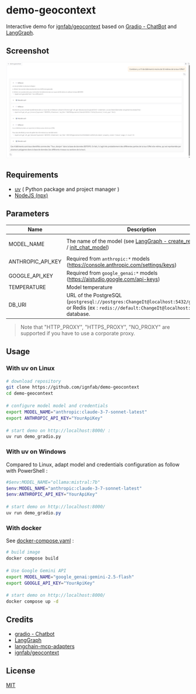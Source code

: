 # demo-geocontext

Interactive demo for [ignfab/geocontext](https://github.com/ignfab/geocontext#readme) based on [Gradio - ChatBot](https://www.gradio.app/guides/creating-a-chatbot-fast) and  [LangGraph](https://langchain-ai.github.io/langgraph/agents/mcp/#use-mcp).

## Screenshot

![Screenshot](docs/screenshot.png)

## Requirements

* [uv](https://github.com/astral-sh/uv#installation) ( Python package and project manager )
* [NodeJS (npx)](https://docs.npmjs.com/downloading-and-installing-node-js-and-npm)

## Parameters

| Name              | Description                                                                                                                                                                                                                                                                 | Default                              |
| ----------------- | --------------------------------------------------------------------------------------------------------------------------------------------------------------------------------------------------------------------------------------------------------------------------- | ------------------------------------ |
| MODEL_NAME        | The name of the model (see [LangGraph - create_react_agent](https://langchain-ai.github.io/langgraph/agents/models/#use-in-an-agent) / [init_chat_model](https://python.langchain.com/api_reference/langchain/chat_models/langchain.chat_models.base.init_chat_model.html)) | "anthropic:claude-3-7-sonnet-latest" |
| ANTHROPIC_API_KEY | Required from `anthropic:*` models (https://console.anthropic.com/settings/keys)                                                                                                                                                                                            |                                      |
| GOOGLE_API_KEY    | Required from `google_genai:*` models (https://aistudio.google.com/api-keys)                                                                                                                                                                                                |                                      |
| TEMPERATURE       | Model temperature                                                                                                                                                                                                                                                           | 0                                    |
| DB_URI            | URL of the PostgreSQL (`postgresql://postgres:ChangeIt@localhost:5432/geocontext`) or Redis (ex : `redis://default:ChangeIt@localhost:6379/0`) database.                                                                                                                    | None (use InMemorySaver)             |

> Note that "HTTP_PROXY", "HTTPS_PROXY", "NO_PROXY" are supported if you have to use a corporate proxy.

## Usage

### With uv on Linux

```bash
# download repository
git clone https://github.com/ignfab/demo-geocontext
cd demo-geocontext

# configure model model and credentials
export MODEL_NAME="anthropic:claude-3-7-sonnet-latest"
export ANTHROPIC_API_KEY="YourApiKey"

# start demo on http://localhost:8000/ :
uv run demo_gradio.py
```

### With uv on Windows

Compared to Linux, adapt model and credentials configuration as follow with PowerShell :

```powershell
#$env:MODEL_NAME="ollama:mistral:7b"
$env:MODEL_NAME="anthropic:claude-3-7-sonnet-latest"
$env:ANTHROPIC_API_KEY="YourApiKey"

# start demo on http://localhost:8000/
uv run demo_gradio.py
```

### With docker

See [docker-compose.yaml](docker-compose.yaml) :

```bash
# build image
docker compose build

# Use Google Gemini API
export MODEL_NAME="google_genai:gemini-2.5-flash"
export GOOGLE_API_KEY="YourApiKey"

# start demo on http://localhost:8000/
docker compose up -d
```

## Credits

* [gradio - Chatbot](https://www.gradio.app/docs/gradio/chatbot)
* [LangGraph](https://langchain-ai.github.io/langgraph/agents/mcp/#use-mcp)
* [langchain-mcp-adapters](https://github.com/langchain-ai/langchain-mcp-adapters#readme)
* [ignfab/geocontext](https://github.com/ignfab/geocontext#readme)

## License

[MIT](./LICENSE)
